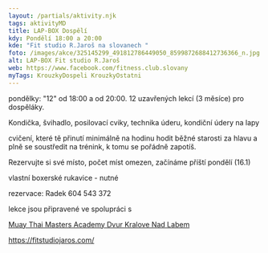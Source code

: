 ```yaml
---
layout: /partials/aktivity.njk
tags: aktivityMD
title: LAP-BOX Dospělí
kdy: Pondělí 18:00 a 20:00
kde: "Fit studio R.Jaroš na slovanech "
foto: /images/akce/325145299_491812786449050_8599872688412736366_n.jpg
alt: LAP-BOX Fit studio R.Jaroš
web: https://www.facebook.com/fitness.club.slovany
myTags: KrouzkyDospeli KrouzkyOstatni
---
```

<!--StartFragment-->

pondělky: "12" od 18:00 a od 20:00. 12 uzavřených lekcí (3 měsíce) pro dospěláky.

Kondička, švihadlo, posilovací cviky, technika úderu, kondiční údery na lapy

cvičení, které tě přinutí minimálně na hodinu hodit běžné starosti za hlavu a plně se soustředit na trénink, k tomu se pořádně zapotíš.

Rezervujte si své místo, počet míst omezen, začínáme příští pondělí (16.1)

<!--StartFragment-->

vlastní boxerské rukavice - nutné

rezervace: Radek 604 543 372

lekce jsou připravené ve spolupráci s

[Muay Thai Masters Academy Dvur Kralove Nad Labem](https://www.facebook.com/profile.php?id=100054686923082&__cft__[0]=AZVbxKGFNGt6ZfeHGIZ7CXxJOkav9Ho01DbRc6MxgoUvnklH5WITNbDlZaV-mXyDWU1AldVi-lwbcikE6Yw7ouX9JU3s8ZzJ-8uLVvj93DdIO6wyCl-jJ_Ll5GoaXd-UZCBLck7vIBemqU_otWOVVqnpiPnyEMoCw22ihPhVO5F-BSoSuqEKL-E8LzAVM9hGSvU&__tn__=-]K-R)

https://fitstudiojaros.com/
